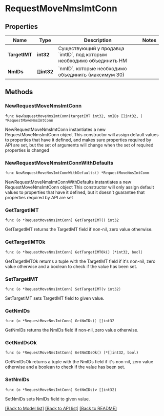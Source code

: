 # RequestMoveNmsImtConn

## Properties

Name | Type | Description | Notes
------------ | ------------- | ------------- | -------------
**TargetIMT** | **int32** | Существующий у продавца &#x60;imtID&#x60;, под которым необходимо объединить НМ | 
**NmIDs** | **[]int32** | &#x60;nmID&#x60;, которые необходимо объединить (максимум 30)  | 

## Methods

### NewRequestMoveNmsImtConn

`func NewRequestMoveNmsImtConn(targetIMT int32, nmIDs []int32, ) *RequestMoveNmsImtConn`

NewRequestMoveNmsImtConn instantiates a new RequestMoveNmsImtConn object
This constructor will assign default values to properties that have it defined,
and makes sure properties required by API are set, but the set of arguments
will change when the set of required properties is changed

### NewRequestMoveNmsImtConnWithDefaults

`func NewRequestMoveNmsImtConnWithDefaults() *RequestMoveNmsImtConn`

NewRequestMoveNmsImtConnWithDefaults instantiates a new RequestMoveNmsImtConn object
This constructor will only assign default values to properties that have it defined,
but it doesn't guarantee that properties required by API are set

### GetTargetIMT

`func (o *RequestMoveNmsImtConn) GetTargetIMT() int32`

GetTargetIMT returns the TargetIMT field if non-nil, zero value otherwise.

### GetTargetIMTOk

`func (o *RequestMoveNmsImtConn) GetTargetIMTOk() (*int32, bool)`

GetTargetIMTOk returns a tuple with the TargetIMT field if it's non-nil, zero value otherwise
and a boolean to check if the value has been set.

### SetTargetIMT

`func (o *RequestMoveNmsImtConn) SetTargetIMT(v int32)`

SetTargetIMT sets TargetIMT field to given value.


### GetNmIDs

`func (o *RequestMoveNmsImtConn) GetNmIDs() []int32`

GetNmIDs returns the NmIDs field if non-nil, zero value otherwise.

### GetNmIDsOk

`func (o *RequestMoveNmsImtConn) GetNmIDsOk() (*[]int32, bool)`

GetNmIDsOk returns a tuple with the NmIDs field if it's non-nil, zero value otherwise
and a boolean to check if the value has been set.

### SetNmIDs

`func (o *RequestMoveNmsImtConn) SetNmIDs(v []int32)`

SetNmIDs sets NmIDs field to given value.



[[Back to Model list]](../README.md#documentation-for-models) [[Back to API list]](../README.md#documentation-for-api-endpoints) [[Back to README]](../README.md)


